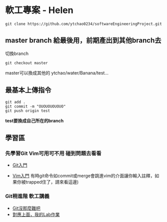 # 軟工專案 - Helen

```
git clone https://github.com/ytchao0234/softwareEngineeringProject.git
```

## master branch 給最後用，前期產出到其他branch去

切換branch
```
git checkout master
```
master可以換成其他的 ytchao/water/Banana/test...

## 最基本上傳指令
```
git add .
git commit -m "OUOUOUOUOUO"
git push origin test
```
**test要換成自己所在的branch**

## 學習區
### 先學習Git Vim可用可不用 碰到問題去看看
* [Git入門](https://backlog.com/git-tutorial/tw/)

* [Vim入門](https://gitbook.tw/chapters/command-line/vim-introduction.html) 有時git命令如commit或merge會跳進vim的介面讓你輸入註釋，如果你被trapped住了，請來看這邊)

### Git稍進階 軟工講義
* [Git沒那麼難吧](https://slides.com/jimting/git/#/)
* [對應上面，我的Lab作業](https://github.com/zxcj04/gitTest)
